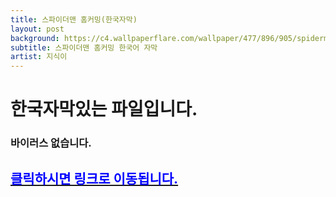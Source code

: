 ```yaml
---
title: 스파이더맨 홈커밍(한국자막)
layout: post
background: https://c4.wallpaperflare.com/wallpaper/477/896/905/spiderman-homecoming-full-hd-pic-wallpaper-preview.jpg
subtitle: 스파이더맨 홈커밍 한국어 자막
artist: 지식이
---
```


# 한국자막있는 파일입니다.
### 바이러스 없습니다.
## <a href="https://drive.google.com/file/d/1AUNKy1o1rx95k2hE6rCR8P2spRmsH91K/view?usp=sharing"><span style="color:blue">클릭하시면 링크로 이동됩니다.</span>

<br />
